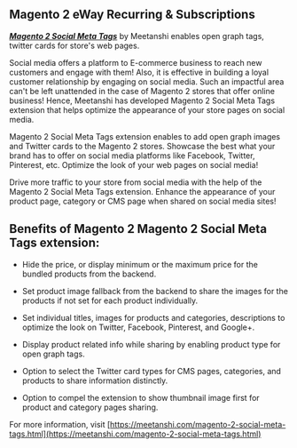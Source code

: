 ## Magento 2 eWay Recurring & Subscriptions

***[Magento 2 Social Meta Tags](https://meetanshi.com/magento-2-social-meta-tags.html)*** by Meetanshi enables open graph tags, twitter cards for store's web pages.

Social media offers a platform to E-commerce business to reach new customers and engage with them! Also, it is effective in building a loyal customer relationship by engaging on social media. Such an impactful area can't be left unattended in the case of Magento 2 stores that offer online business! Hence, Meetanshi has developed Magento 2 Social Meta Tags extension that helps optimize the appearance of your store pages on social media.

Magento 2 Social Meta Tags extension enables to add open graph images and Twitter cards to the Magento 2 stores. Showcase the best what your brand has to offer on social media platforms like Facebook, Twitter, Pinterest, etc. Optimize the look of your web pages on social media!

Drive more traffic to your store from social media with the help of the Magento 2 Social Meta Tags extension. Enhance the appearance of your product page, category or CMS page when shared on social media sites!

## Benefits of Magento 2  Magento 2 Social Meta Tags extension:

* Hide the price, or display minimum or the maximum price for the bundled products from the backend.

* Set product image fallback from the backend to share the images for the products if not set for each product individually.

* Set individual titles, images for products and categories, descriptions to optimize the look on Twitter, Facebook, Pinterest, and Google+.

* Display product related info while sharing by enabling product type for open graph tags.

* Option to select the Twitter card types for CMS pages, categories, and products to share information distinctly.

* Option to compel the extension to show thumbnail image first for product and category pages sharing.

For more information, visit [https://meetanshi.com/magento-2-social-meta-tags.html](https://meetanshi.com/magento-2-social-meta-tags.html)

